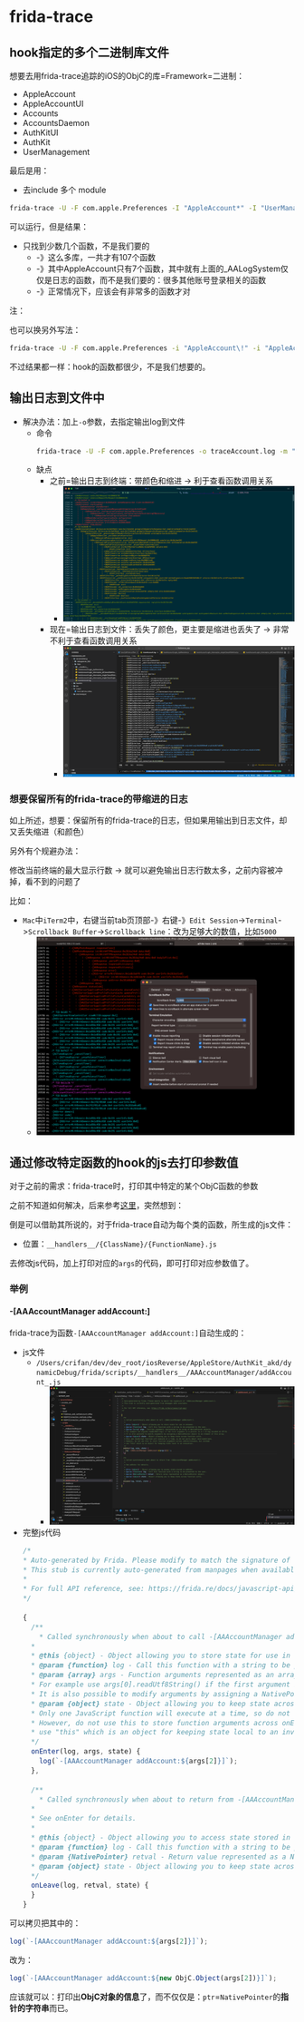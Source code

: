 # frida-trace

## hook指定的多个二进制库文件

想要去用frida-trace追踪的iOS的ObjC的库=Framework=二进制：

* AppleAccount
* AppleAccountUI
* Accounts
* AccountsDaemon
* AuthKitUI
* AuthKit
* UserManagement

最后是用：

* 去include 多个 module
```bash
frida-trace -U -F com.apple.Preferences -I "AppleAccount*" -I "UserManagement" -I "Accounts*" -I "AuthKit*"
```

可以运行，但是结果：

* 只找到少数几个函数，不是我们要的
  * -》这么多库，一共才有107个函数
  * -》其中AppleAccount只有7个函数，其中就有上面的_AALogSystem仅仅是日志的函数，而不是我们要的：很多其他账号登录相关的函数
  * -》正常情况下，应该会有非常多的函数才对

注：

也可以换另外写法：

```bash
frida-trace -U -F com.apple.Preferences -i "AppleAccount\!" -i "AppleAccountUI\!"  -i "Accounts\!" -i "AccountsDaemon\!" -i "AuthKit\!" -i "AuthKitUI\!" -i "UserManagement\!"
```

不过结果都一样：hook的函数都很少，不是我们想要的。

## 输出日志到文件中

* 解决办法：加上`-o`参数，去指定输出log到文件
  * 命令
    ```bash
    frida-trace -U -F com.apple.Preferences -o traceAccount.log -m "*[AA* *]" -m "*[AK* *]" -m "*[AS* *]" -m "*[NSXPC* *]" -M "-[ASDBundle copyWithZone:]" -M "-[ASDInstallationEvent copyWithZone:]" -M "-[NSXPCEncoder _encodeArrayOfObjects:forKey:]" -M "-[NSXPCEncoder _encodeUnkeyedObject:]" -M "-[NSXPCEncoder _replaceObject:]" -M "-[NSXPCEncoder _checkObject:]" -M "-[NSXPCEncoder _encodeObject:]" -M "-[NSXPCConnection replacementObjectForEncoder:object:]"
    ```
  * 缺点
    * 之前=输出日志到终端：带颜色和缩进 -> 利于查看函数调用关系
      * ![frida_trace_indent_color](../../assets/img/frida_trace_indent_color.png)
    * 现在=输出日志到文件：丢失了颜色，更主要是缩进也丢失了 -> 非常不利于查看函数调用关系
      * ![frida_trace_no_indent_color](../../assets/img/frida_trace_no_indent_color.png)

### 想要保留所有的frida-trace的带缩进的日志

如上所述，想要：保留所有的frida-trace的日志，但如果用输出到日志文件，却又丢失缩进（和颜色）

另外有个规避办法：

修改当前终端的最大显示行数 -> 就可以避免输出日志行数太多，之前内容被冲掉，看不到的问题了

比如：

* `Mac`中`iTerm2`中，右键当前tab页顶部-》右键-》`Edit Session`->`Terminal`->`Scrollback Buffer`->`Scrollback line`：改为足够大的数值，比如`5000`
  * ![iterm2_scrollback_line_large](../../assets/img/iterm2_scrollback_line_large.png)

## 通过修改特定函数的hook的js去打印参数值

对于之前的需求：frida-trace时，打印其中特定的某个ObjC函数的参数

之前不知道如何解决，后来参考[这里](https://www.cnblogs.com/witchan/p/16904169.html)，突然想到：

倒是可以借助其所说的，对于frida-trace自动为每个类的函数，所生成的js文件：

* 位置：`__handlers__/{ClassName}/{FunctionName}.js`

去修改js代码，加上打印对应的`args`的代码，即可打印对应参数值了。

### 举例

#### -[AAAccountManager addAccount:]

frida-trace为函数`-[AAAccountManager addAccount:]`自动生成的：

* js文件
  * `/Users/crifan/dev/dev_root/iosReverse/AppleStore/AuthKit_akd/dynamicDebug/frida/scripts/__handlers__/AAAccountManager/addAccount_.js`
    * ![frida_trace_gen_js](../../assets/img/frida_trace_gen_js.png)
* 完整js代码
  ```js
  /*
  * Auto-generated by Frida. Please modify to match the signature of -[AAAccountManager addAccount:].
  * This stub is currently auto-generated from manpages when available.
  *
  * For full API reference, see: https://frida.re/docs/javascript-api/
  */

  {
    /**
      * Called synchronously when about to call -[AAAccountManager addAccount:].
    *
    * @this {object} - Object allowing you to store state for use in onLeave.
    * @param {function} log - Call this function with a string to be presented to the user.
    * @param {array} args - Function arguments represented as an array of NativePointer objects.
    * For example use args[0].readUtf8String() if the first argument is a pointer to a C string encoded as UTF-8.
    * It is also possible to modify arguments by assigning a NativePointer object to an element of this array.
    * @param {object} state - Object allowing you to keep state across function calls.
    * Only one JavaScript function will execute at a time, so do not worry about race-conditions.
    * However, do not use this to store function arguments across onEnter/onLeave, but instead
    * use "this" which is an object for keeping state local to an invocation.
    */
    onEnter(log, args, state) {
      log(`-[AAAccountManager addAccount:${args[2]}]`);
    },

    /**
      * Called synchronously when about to return from -[AAAccountManager addAccount:].
    *
    * See onEnter for details.
    *
    * @this {object} - Object allowing you to access state stored in onEnter.
    * @param {function} log - Call this function with a string to be presented to the user.
    * @param {NativePointer} retval - Return value represented as a NativePointer object.
    * @param {object} state - Object allowing you to keep state across function calls.
    */
    onLeave(log, retval, state) {
    }
  }
  ```

可以拷贝把其中的：

```js
log(`-[AAAccountManager addAccount:${args[2]}]`);
```

改为：

```js
log(`-[AAAccountManager addAccount:${new ObjC.Object(args[2])}]`);
```

应该就可以：打印出**ObjC对象的信息**了，而不仅仅是：`ptr`=`NativePointer`的**指针的字符串**而已。
